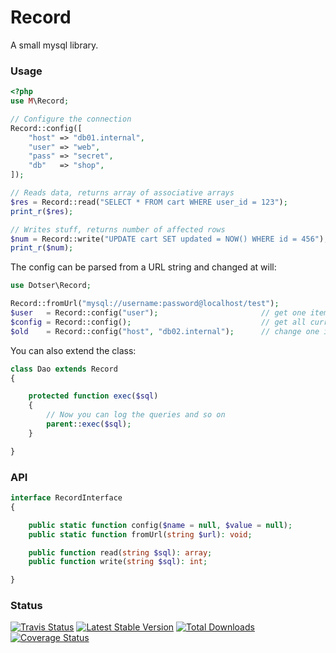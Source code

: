 # Record

A small mysql library.


### Usage

```php
<?php
use M\Record;

// Configure the connection
Record::config([
    "host" => "db01.internal",
    "user" => "web",
    "pass" => "secret",
    "db"   => "shop",
]);

// Reads data, returns array of associative arrays
$res = Record::read("SELECT * FROM cart WHERE user_id = 123");
print_r($res);

// Writes stuff, returns number of affected rows
$num = Record::write("UPDATE cart SET updated = NOW() WHERE id = 456");
print_r($num);
```

The config can be parsed from a URL string and changed at will:

```php
use Dotser\Record;

Record::fromUrl("mysql://username:password@localhost/test");
$user   = Record::config("user");                       // get one item back
$config = Record::config();                             // get all current config back
$old    = Record::config("host", "db02.internal");      // change one item, returns old value
```


You can also extend the class:

```php
class Dao extends Record
{

    protected function exec($sql)
    {
        // Now you can log the queries and so on
        parent::exec($sql);
    }

}
```


### API

```php
interface RecordInterface
{

    public static function config($name = null, $value = null);
    public static function fromUrl(string $url): void;

    public function read(string $sql): array;
    public function write(string $sql): int;

}
```


### Status

[![Travis Status](https://api.travis-ci.org/dotser/record.svg?branch=master)](https://travis-ci.org/dotser/record)
[![Latest Stable Version](https://poser.pugx.org/dotser/record/v/stable)](https://packagist.org/packages/dotser/record)
[![Total Downloads](https://poser.pugx.org/dotser/record/downloads)](https://packagist.org/packages/dotser/record)
[![Coverage Status](https://coveralls.io/repos/github/dotser/record/badge.svg?branch=master)](https://coveralls.io/github/dotser/record?branch=master)
